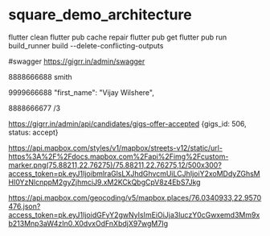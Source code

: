# square_demo_architecture


flutter clean
flutter pub cache repair
flutter pub get
flutter pub run build_runner build --delete-conflicting-outputs


#swagger
https://gigrr.in/admin/swagger

8888666688 smith

9999666688      "first_name": "Vijay Wilshere",

8888666677 /3

https://gigrr.in/admin/api/candidates/gigs-offer-accepted
{gigs_id: 506, status: accept}

https://api.mapbox.com/styles/v1/mapbox/streets-v12/static/url-https%3A%2F%2Fdocs.mapbox.com%2Fapi%2Fimg%2Fcustom-marker.png(75.88211,22.76275)/75.88211,22.76275,12/500x300?access_token=pk.eyJ1IjoibmlraGlsLXJhdGhvcmUiLCJhIjoiY2xoMDdyZGhsMHI0YzNlcnppM2gyZjhmciJ9.xM2KCkQbgCpV8z4EbS7Jkg

https://api.mapbox.com/geocoding/v5/mapbox.places/76.0340933,22.9570476.json?access_token=pk.eyJ1IjoidGFyY2gwNyIsImEiOiJja3luczY0cGwxemd3Mm9xb213Mnp3aW4zIn0.X0dvxOdFnXbdjX97wgM7Ig
